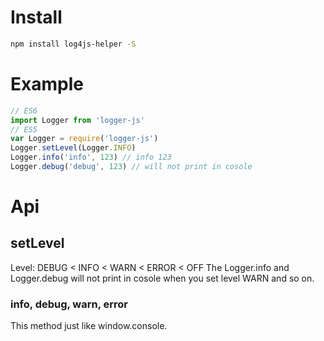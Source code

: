 # Install
```sh
npm install log4js-helper -S
```

# Example
```javascript
// ES6
import Logger from 'logger-js'
// ES5
var Logger = require('logger-js')
Logger.setLevel(Logger.INFO)
Logger.info('info', 123) // info 123
Logger.debug('debug', 123) // will not print in cosole
```
# Api
## setLevel
Level: DEBUG < INFO < WARN < ERROR < OFF
The Logger.info and Logger.debug will not print in cosole when you set level WARN and so on.
### info, debug, warn, error
This method just like window.console.

